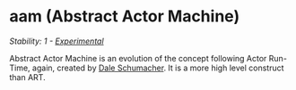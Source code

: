 # aam (Abstract Actor Machine)

_Stability: 1 - [Experimental](https://github.com/tristanls/stability-index#stability-1---experimental)_

Abstract Actor Machine is an evolution of the concept following Actor Run-Time, again, created by [Dale Schumacher](http://dalnefre.com). It is a more high level construct than ART.